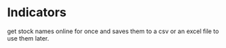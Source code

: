 # Indicators
get stock names online for once and saves them to a csv or an excel file to use them later.
